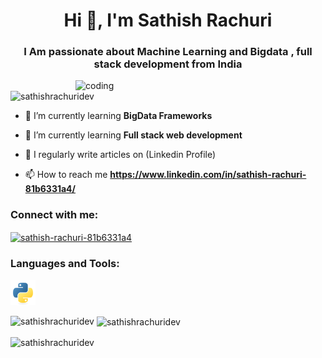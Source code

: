 
<h1 align="center">Hi 👋, I'm Sathish Rachuri</h1>
<h3 align="center">I Am passionate about Machine Learning and Bigdata , full stack development from India</h3>
<img align="right" alt="coding" width="400" src="https://user-images.githubusercontent.com/55389276/140866485-8fb1c876-9a8f-4d6a-98dc-08c4981eaf70.gif">
<p align="left"> <img src="https://komarev.com/ghpvc/?username=sathishrachuridev&label=Profile%20views&color=0e75b6&style=flat" alt="sathishrachuridev" /> </p>

- 🌱 I’m currently learning **BigData Frameworks**

- 🌱 I’m currently learning **Full stack web development**

- 📝 I regularly write articles on (Linkedin Profile)

- 📫 How to reach me **https://www.linkedin.com/in/sathish-rachuri-81b6331a4/**

<h3 align="left">Connect with me:</h3>
<p align="left">
<a href="https://linkedin.com/in/sathish-rachuri-81b6331a4" target="blank"><img align="center" src="https://raw.githubusercontent.com/rahuldkjain/github-profile-readme-generator/master/src/images/icons/Social/linked-in-alt.svg" alt="sathish-rachuri-81b6331a4" height="30" width="40" /></a>
</p>

<h3 align="left">Languages and Tools:</h3>
<p align="left"> <a href="https://www.python.org" target="_blank" rel="noreferrer"> <img src="https://raw.githubusercontent.com/devicons/devicon/master/icons/python/python-original.svg" alt="python" width="40" height="40"/> </a> </p>

<p><img align="left" src="https://github-readme-stats.vercel.app/api/top-langs?username=sathishrachuridev&show_icons=true&locale=en&layout=compact" alt="sathishrachuridev" /></p>

<p>&nbsp;<img align="center" src="https://github-readme-stats.vercel.app/api?username=sathishrachuridev&show_icons=true&locale=en" alt="sathishrachuridev" /></p>

<p><img align="center" src="https://github-readme-streak-stats.herokuapp.com/?user=sathishrachuridev&" alt="sathishrachuridev" /></p>
